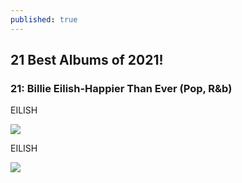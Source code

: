 ```yaml
---
published: true
---
```

## 21 Best Albums of 2021! 

### 21: Billie Eilish-Happier Than Ever (Pop, R&b)


EILISH 

![](https://res.cloudinary.com/dbqgwcoce/image/upload/v1645002311/550x551_ot6ghz.png)

EILISH

![](https://res.cloudinary.com/dbqgwcoce/image/upload/v1645002311/550x551_ot6ghz_-500x500.png)
